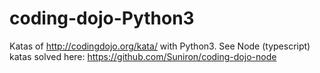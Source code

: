 # coding-dojo-Python3

Katas of <http://codingdojo.org/kata/> with Python3.
See Node (typescript) katas solved here: <https://github.com/Suniron/coding-dojo-node>

